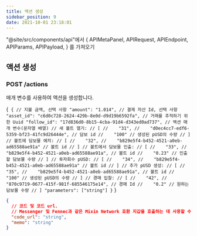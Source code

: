 ```yaml
---
title: 액션 생성
sidebar_position: 9
date: 2021-10-01 23:18:01
---
```


"@site/src/components/api"에서  { APIMetaPanel, APIRequest, APIEndpoint, APIParams, APIPayload, } 를 가져오기

## 액션 생성

### POST /actions

매개 변수를 사용하여 액션을 생성합니다.

<APIEndpoint base="https://leaf-api.pando.im/api" url="/actions" />

<APIMetaPanel scope="Authorized"/><APIPayload>{`
{ // 지불 금액, 선택 사항 "amount": "1.014", // 결제 자산 Id, 선택 사항 "asset_id": "c6d0c728-2624-429b-8e0d-d9d19b6592fa", // 거래를 추적하기 위한 Uuid "follow_id": "17d836d0-8b15-4cba-91d4-d343ed0ad737", // 액션 매개 변수(문자열 배열) // 새 볼트 열기: // [ //    "31", //    "d0ec4cc7-edf6-5359-bf23-41fc9d26444e", // 담보 id //    "100" // 생성된 pUSD의 수량 // ] // 볼트에 담보물 예치: // [ //    "32", //    "b829e5f4-b452-4521-a0eb-ad65588ae91a" // 볼트 id // ] // 볼트에서 담보물 인출: // [ //    "33", //    "b829e5f4-b452-4521-a0eb-ad65588ae91a", // 볼트 id //    "0.23" // 인출할 담보물 수량 // ] // 투자회수 pUSD: // [ //    "34", //    "b829e5f4-b452-4521-a0eb-ad65588ae91a" // 볼트 id // ] // 추가 pUSD 생성: // [ //    "35", //    "b829e5f4-b452-4521-a0eb-ad65588ae91a", // 볼트 id //    "100" // 생성된 pUSD의 수량 // ] // 경매 입찰: // [ //    "42", //    "870c9719-0677-415f-981f-685546175e14", // 경매 Id //    "0.2" // 원하는 담보물 수량 // ] "parameters": ["string"] }` }</APIPayload>

<APIRequest title="액션 생성" method="POST" base="https://leaf-api.pando.im/api" url='/actions' data="--data PAYLOAD" />

```json title="Response"
{
  // 코드 및 코드 url.
  // Messenger 및 Fennec과 같은 Mixin Network 호환 지갑을 호출하는 데 사용할 수 있습니다.  "code": "string",
  "code_url": "string",
  "memo": "string"
}
```
